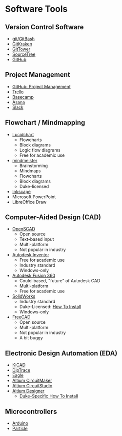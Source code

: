 # Software Tools

## Version Control Software
* [git/GitBash](https://git-scm.com)
* [GitKraken](https://www.gitkraken.com/)
* [GitTower](https://www.git-tower.com/)
* [SourceTree](https://www.sourcetreeapp.com/)
* [GitHub](https://github.com)

## Project Management
* [GitHub: Project Management](https://github.com/features/project-management)
* [Trello](https://trello.com/)
* [Basecamp](https://basecamp.com/)
* [Asana](https//asana.com)
* [Slack](https//slack.com)

## Flowchart / Mindmapping
* [Lucidchart](https://lucidchart.com)
  * Flowcharts
  * Block diagrams
  * Logic flow diagrams
  * Free for academic use
* [mindmeister](https://www.mindmeister.com)
  * Brainstorming
  * Mindmaps
  * Flowcharts
  * Block diagrams
  * Duke-licensed
* [Inkscape](https://inkscape.org/)
* Microsoft PowerPoint
* LibreOffice Draw

## Computer-Aided Design (CAD)
* [OpenSCAD](https://www.openscad.org/)
  + Open source
  + Text-based input
  + Multi-platform
  + Not popular in industry
* [Autodesk Inventor](https://www.autodesk.com/education/free-software/inventor-professional)
  + Free for academic use
  + Industry standard
  + Windows-only
* [Autodesk Fusion 360](https://www.autodesk.com/products/fusion-360/overview)
  + Could-based, "future" of Autodesk CAD
  + Multi-platform
  + Free for academic use
* [SolidWorks](https://www.solidworks.com/)
  + Industry standard
  + Duke-Licensed: [How To Install](solidworks_install.md)
  + Windows-only
* [FreeCAD](https://www.freecadweb.org/)
  + Open source
  + Multi-platform
  + Not popular in industry
  + A bit buggy

## Electronic Design Automation (EDA)
* [KiCAD](https://kicard.org)
* [DipTrace](https://diptrace.com)
* [Eagle](https://www.autodesk.com/education/free-software/eagle)
* [Altium CircuitMaker](https://circuitmaker.com/)
* [Altium CircuitStudio](https://www.altium.com/circuitstudio/)
* [Altium Designer](https://www.altium.com/altium-designer/)
  + [Duke-Specific How To Install](altium_designer_install.md)

## Microcontrollers
* [Arduino](https://www.arduino.cc/)
* [Particle](https://www.particle.io/)
